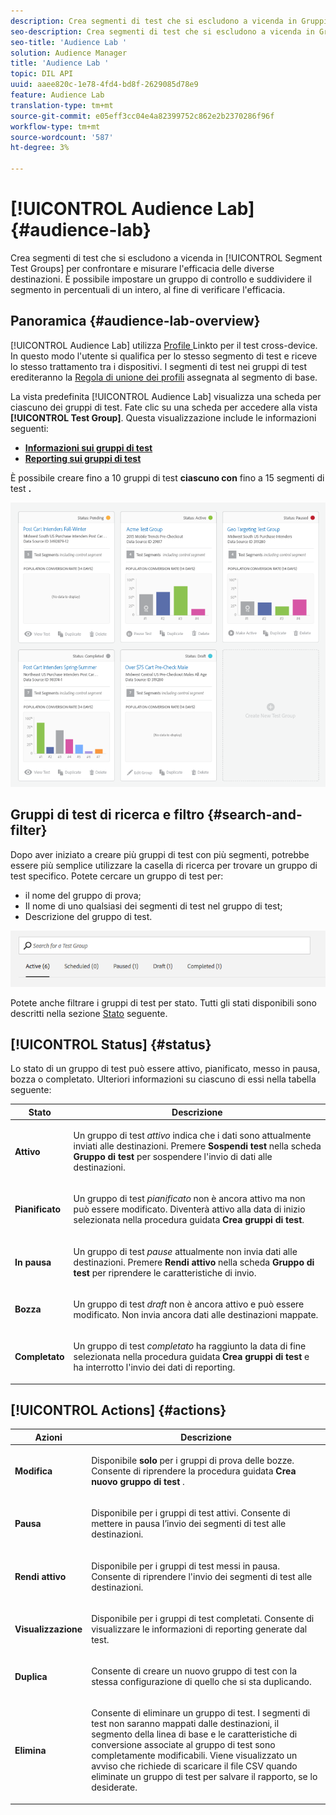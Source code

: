 ```yaml
---
description: Crea segmenti di test che si escludono a vicenda in Gruppi di test dei segmenti per confrontare e misurare l’efficacia delle diverse destinazioni. È possibile impostare un gruppo di controllo e suddividere il segmento in percentuali di un intero, al fine di verificare l'efficacia.
seo-description: Crea segmenti di test che si escludono a vicenda in Gruppi di test dei segmenti per confrontare e misurare l’efficacia delle diverse destinazioni. È possibile impostare un gruppo di controllo e suddividere il segmento in percentuali di un intero, al fine di verificare l'efficacia.
seo-title: 'Audience Lab '
solution: Audience Manager
title: 'Audience Lab '
topic: DIL API
uuid: aaee820c-1e78-4fd4-bd8f-2629085d78e9
feature: Audience Lab
translation-type: tm+mt
source-git-commit: e05eff3cc04e4a82399752c862e2b2370286f96f
workflow-type: tm+mt
source-wordcount: '587'
ht-degree: 3%

---
```



# [!UICONTROL Audience Lab] {#audience-lab}

Crea segmenti di test che si escludono a vicenda in [!UICONTROL Segment Test Groups] per confrontare e misurare l&#39;efficacia delle diverse destinazioni. È possibile impostare un gruppo di controllo e suddividere il segmento in percentuali di un intero, al fine di verificare l&#39;efficacia.

## Panoramica {#audience-lab-overview}

[!UICONTROL Audience Lab] utilizza  [Profile ](../../features/profile-merge-rules/merge-rules-overview.md) Linkto per il test cross-device. In questo modo l&#39;utente si qualifica per lo stesso segmento di test e riceve lo stesso trattamento tra i dispositivi. I segmenti di test nei gruppi di test erediteranno la [Regola di unione dei profili](../../features/profile-merge-rules/merge-rules-dashboard.md) assegnata al segmento di base.

La vista predefinita [!UICONTROL Audience Lab] visualizza una scheda per ciascuno dei gruppi di test. Fate clic su una scheda per accedere alla vista **[!UICONTROL Test Group]**. Questa visualizzazione include le informazioni seguenti:

* **[Informazioni sui gruppi di test](../../features/audience-lab/audience-lab-information-view.md)**
* **[Reporting sui gruppi di test](../../features/audience-lab/audience-lab-reporting-view.md)**

È possibile creare fino a 10 gruppi di test **ciascuno con** fino a 15 segmenti di test **.**

![](assets/test-groups-view.PNG)

## Gruppi di test di ricerca e filtro {#search-and-filter}

Dopo aver iniziato a creare più gruppi di test con più segmenti, potrebbe essere più semplice utilizzare la casella di ricerca per trovare un gruppo di test specifico. Potete cercare un gruppo di test per:

* il nome del gruppo di prova;
* Il nome di uno qualsiasi dei segmenti di test nel gruppo di test;
* Descrizione del gruppo di test.

![](assets/search_and_filter_audience_lab.png)

Potete anche filtrare i gruppi di test per stato. Tutti gli stati disponibili sono descritti nella sezione [Stato](../../features/audience-lab/audience-lab.md#status) seguente.

## [!UICONTROL Status] {#status}

Lo stato di un gruppo di test può essere attivo, pianificato, messo in pausa, bozza o completato. Ulteriori informazioni su ciascuno di essi nella tabella seguente:

<table id="table_7A0388BA02E045AC971C06A22DAC2C63"> 
 <thead> 
  <tr> 
   <th colname="col1" class="entry"> Stato </th> 
   <th colname="col2" class="entry"> Descrizione </th> 
  </tr> 
 </thead>
 <tbody> 
  <tr> 
   <td colname="col1"> <p> <b><span class="uicontrol"> Attivo </span></b> </p> </td> 
   <td colname="col2"> <p>Un gruppo di test <i>attivo</i> indica che i dati sono attualmente inviati alle destinazioni. Premere <b><span class="uicontrol"> Sospendi test </span></b> nella scheda <b><span class="uicontrol"> Gruppo di test </span></b> per sospendere l'invio di dati alle destinazioni. </p> </td> 
  </tr> 
  <tr> 
   <td colname="col1"> <p> <b><span class="uicontrol"> Pianificato </span></b> </p> </td> 
   <td colname="col2"> <p>Un gruppo di test <i>pianificato</i> non è ancora attivo ma non può essere modificato. Diventerà attivo alla data di inizio selezionata nella procedura guidata <b>Crea gruppi di test</b>. </p> </td> 
  </tr> 
  <tr> 
   <td colname="col1"> <p> <b><span class="uicontrol"> In pausa  </span></b> </p> </td> 
   <td colname="col2"> <p>Un gruppo di test <i>pause</i> attualmente non invia dati alle destinazioni. Premere <b><span class="uicontrol"> Rendi attivo </span></b> nella scheda <b><span class="uicontrol"> Gruppo di test </span></b> per riprendere le caratteristiche di invio. </p> </td> 
  </tr> 
  <tr> 
   <td colname="col1"> <p> <b><span class="uicontrol"> Bozza </span></b> </p> </td> 
   <td colname="col2"> <p>Un gruppo di test <i>draft</i> non è ancora attivo e può essere modificato. Non invia ancora dati alle destinazioni mappate. </p> </td> 
  </tr> 
  <tr> 
   <td colname="col1"> <p> <b><span class="uicontrol"> Completato </span></b> </p> </td> 
   <td colname="col2"> <p>Un gruppo di test <i>completato</i> ha raggiunto la data di fine selezionata nella procedura guidata <b><span class="uicontrol"> Crea gruppi di test </span></b> e ha interrotto l'invio dei dati di reporting. </p> </td>
  </tr>
 </tbody>
</table>

## [!UICONTROL Actions] {#actions}

<table id="table_481A411E2D2F4FE891595D00E775CF60"> 
 <thead> 
  <tr> 
   <th colname="col1" class="entry"> Azioni </th> 
   <th colname="col2" class="entry"> Descrizione </th>
  </tr>
 </thead>
 <tbody> 
  <tr> 
   <td colname="col1"> <p> <b><span class="uicontrol"> Modifica </span></b> </p> </td>
   <td colname="col2"> <p>Disponibile <b>solo</b> per i gruppi di prova delle bozze. Consente di riprendere la procedura guidata <b><span class="uicontrol"> Crea nuovo gruppo di test </span></b>. </p> </td>
  </tr>
  <tr> 
   <td colname="col1"> <p> <b><span class="uicontrol"> Pausa  </span></b> </p> </td>
   <td colname="col2"> <p>Disponibile per i gruppi di test attivi. Consente di mettere in pausa l’invio dei segmenti di test alle destinazioni. </p> </td>
  </tr>
  <tr> 
   <td colname="col1"> <p> <b><span class="uicontrol"> Rendi attivo  </span></b> </p> </td>
   <td colname="col2"> <p>Disponibile per i gruppi di test messi in pausa. Consente di riprendere l'invio dei segmenti di test alle destinazioni. </p> </td>
  </tr>
  <tr> 
   <td colname="col1"> <p> <b><span class="uicontrol"> Visualizzazione </span></b> </p> </td>
   <td colname="col2"> <p>Disponibile per i gruppi di test completati. Consente di visualizzare le informazioni di reporting generate dal test. </p> </td>
  </tr>
  <tr> 
   <td colname="col1"> <p> <b><span class="uicontrol"> Duplica  </span></b> </p> </td>
   <td colname="col2"> <p>Consente di creare un nuovo gruppo di test con la stessa configurazione di quello che si sta duplicando. </p> </td>
  </tr>
  <tr> 
   <td colname="col1"> <p> <b><span class="uicontrol"> Elimina </span></b> </p> </td>
   <td colname="col2"> <p>Consente di eliminare un gruppo di test. I segmenti di test non saranno mappati dalle destinazioni, il segmento della linea di base e le caratteristiche di conversione associate al gruppo di test sono completamente modificabili. Viene visualizzato un avviso che richiede di scaricare il file CSV quando eliminate un gruppo di test per salvare il rapporto, se lo desiderate. </p> </td>
  </tr>
 </tbody>
</table>